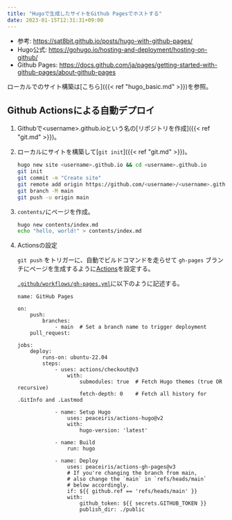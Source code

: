 ```yaml
---
title: "Hugoで生成したサイトをGithub Pagesでホストする"
date: 2023-01-15T12:31:31+09:00
---
```


- 参考: https://sat8bit.github.io/posts/hugo-with-github-pages/
- Hugo公式: https://gohugo.io/hosting-and-deployment/hosting-on-github/
- Github Pages: https://docs.github.com/ja/pages/getting-started-with-github-pages/about-github-pages

ローカルでのサイト構築は[こちら]({{< ref "hugo_basic.md" >}})を参照。

## Github Actionsによる自動デプロイ

1. Githubで\<username\>.github.ioという名の[リポジトリを作成]({{< ref "git.md" >}})。

1. ローカルにサイトを構築して[`git init`]({{< ref "git.md" >}})。
	```bash
	hugo new site <username>.github.io && cd <username>.github.io
	git init
	git commit -m "Create site"
	git remote add origin https://github.com/<username>/<username>.github.io.git
	git branch -M main
	git push -u origin main
	```

1. `contents/`にページを作成。
	```bash
	hugo new contents/index.md
	echo "hello, world!" > contents/index.md
	```

1. Actionsの設定

	`git push` をトリガーに、自動でビルドコマンドを走らせて `gh-pages` ブランチにページを生成するように[Actions](https://github.co.jp/features/actions)を設定する。

	[`.github/workflows/gh-pages.yml`](https://github.com/ymat2/ymat2.github.io/blob/main/.github/workflows/gh-pages.yml)に以下のように記述する。

	```
	name: GitHub Pages

	on:
		push:
			branches:
				- main  # Set a branch name to trigger deployment
		pull_request:

	jobs:
		deploy:
			runs-on: ubuntu-22.04
			steps:
				- uses: actions/checkout@v3
					with:
						submodules: true  # Fetch Hugo themes (true OR recursive)
						fetch-depth: 0    # Fetch all history for .GitInfo and .Lastmod

				- name: Setup Hugo
					uses: peaceiris/actions-hugo@v2
					with:
						hugo-version: 'latest'

				- name: Build
					run: hugo

				- name: Deploy
					uses: peaceiris/actions-gh-pages@v3
					# If you're changing the branch from main,
					# also change the `main` in `refs/heads/main`
					# below accordingly.
					if: ${{ github.ref == 'refs/heads/main' }}
					with:
						github_token: ${{ secrets.GITHUB_TOKEN }}
						publish_dir: ./public
	```
